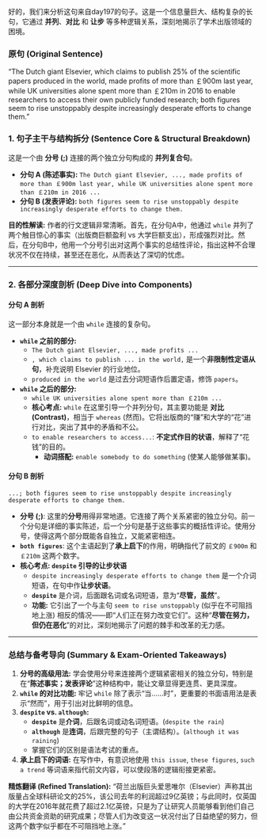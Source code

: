 好的，我们来分析这句来自day197的句子。这是一个信息量巨大、结构复杂的长句，它通过 **并列**、**对比** 和 **让步** 等多种逻辑关系，深刻地揭示了学术出版领域的困境。

### **原句 (Original Sentence)**

“The Dutch giant Elsevier, which claims to publish 25% of the scientific papers produced in the world, made profits of more than ￡900m last year, while UK universities alone spent more than ￡210m in 2016 to enable researchers to access their own publicly funded research; both figures seem to rise unstoppably despite increasingly desperate efforts to change them.”

### **1. 句子主干与结构拆分 (Sentence Core & Structural Breakdown)**

这是一个由 **分号 (;)** 连接的两个独立分句构成的 **并列复合句**。

- **分句 A (陈述事实):** `The Dutch giant Elsevier, ..., made profits of more than ￡900m last year, while UK universities alone spent more than ￡210m in 2016 ...`
- **分句 B (发表评论):** `both figures seem to rise unstoppably despite increasingly desperate efforts to change them.`

**目的性解读:** 作者的行文逻辑非常清晰。首先，在分句A中，他通过 `while` 并列了两个触目惊心的事实（出版商巨额盈利 vs 大学巨额支出），形成强烈对比。然后，在分句B中，他用一个分号引出对这两个事实的总结性评论，指出这种不合理状况不仅在持续，甚至还在恶化，从而表达了深切的忧虑。

------

### **2. 各部分深度剖析 (Deep Dive into Components)**

#### **分句 A 剖析**

这一部分本身就是一个由 `while` 连接的复杂句。

- **`while` 之前的部分:**
  - `The Dutch giant Elsevier, ..., made profits ...`
  - `, which claims to publish ... in the world,` 是一个**非限制性定语从句**，补充说明 Elsevier 的行业地位。
  - `produced in the world` 是过去分词短语作后置定语，修饰 `papers`。
- **`while` 之后的部分:**
  - `while UK universities alone spent more than ￡210m ...`
  - **核心考点:** `while` 在这里引导一个并列分句，其主要功能是 **对比 (Contrast)**，相当于 `whereas` (然而)。它将出版商的“赚”和大学的“花”进行对比，突出了其中的矛盾和不公。
  - `to enable researchers to access...`: **不定式作目的状语**，解释了“花钱”的目的。
    - **动词搭配:** `enable somebody to do something` (使某人能够做某事)。

#### **分句 B 剖析**

```
...; both figures seem to rise unstoppably despite increasingly desperate efforts to change them.
```

- **分号 (;)**: 这里的**分号**用得非常地道。它连接了两个关系紧密的独立分句。前一个分句是详细的事实陈述，后一个分句是基于这些事实的概括性评论。使用分号，使得这两个部分既能各自独立，又能紧密相连。
- **`both figures`**: 这个主语起到了**承上启下**的作用，明确指代了前文的 `￡900m` 和 `￡210m` 这两个数字。
- **核心考点: `despite` 引导的让步状语**
  - `despite increasingly desperate efforts to change them` 是一个介词短语，在句中作**让步状语**。
  - **`despite`** 是介词，后面跟名词或名词短语，意为“**尽管，虽然**”。
  - **功能:** 它引出了一个与主句 `seem to rise unstoppably` (似乎在不可阻挡地上涨) 相反的情况——即“人们正在努力改变它们”。这种“**尽管在努力，但仍在恶化**”的对比，深刻地揭示了问题的棘手和改革的无力感。

------

### **总结与备考导向 (Summary & Exam-Oriented Takeaways)**

1. **分号的高级用法:** 学会使用分号来连接两个逻辑紧密相关的独立分句，特别是在“**陈述事实；发表评论**”这种结构中，能让文章显得更连贯、更具深度。
2. **`while` 的对比功能:** 牢记 `while` 除了表示“当……时”，更重要的书面语用法是表示“然而”，用于引出对比鲜明的信息。
3. **`despite` vs. `although`:**
   - **`despite`** 是**介词**，后跟名词或动名词短语。(`despite the rain`)
   - **`although`** 是**连词**，后跟完整的句子（主谓结构）。(`although it was raining`)
   - 掌握它们的区别是语法考试的重点。
4. **承上启下的词语:** 在写作中，有意识地使用 `this issue`, `these figures`, `such a trend` 等词语来指代前文内容，可以使段落的逻辑衔接更紧密。

**精炼翻译 (Refined Translation):** “荷兰出版巨头爱思唯尔（Elsevier）声称其出版量占全球科研论文的25%，该公司去年的利润超过9亿英镑；与此同时，仅英国的大学在2016年就花费了超过2.1亿英镑，只是为了让研究人员能够看到他们自己由公共资金资助的研究成果；尽管人们为改变这一状况付出了日益绝望的努力，但这两个数字似乎都在不可阻挡地上涨。”